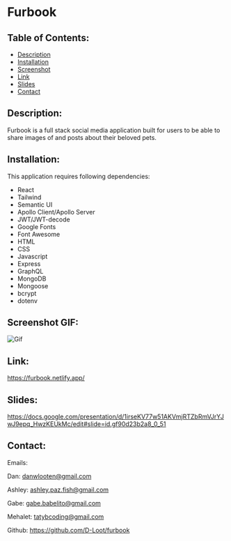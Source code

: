 # Furbook
## Table of Contents:
- [Description](#description)
- [Installation](#installation)
- [Screenshot](#screenshot)
- [Link](#link)
- [Slides](#slides)
- [Contact](#contact)
## Description:
Furbook is a full stack social media application built for users to be able to share images of and posts about their beloved pets.
## Installation:
This application requires following dependencies:
- React
- Tailwind
- Semantic UI
- Apollo Client/Apollo Server
- JWT/JWT-decode
- Google Fonts
- Font Awesome
- HTML
- CSS
- Javascript
- Express
- GraphQL
- MongoDB
- Mongoose
- bcrypt
- dotenv
## Screenshot GIF:
![Gif](./assets/furbookgif.gif)
## Link:
https://furbook.netlify.app/
## Slides:
https://docs.google.com/presentation/d/1irseKV77w51AKVmjRTZbRmVJrYJwJ9epq_HwzKEUkMc/edit#slide=id.gf90d23b2a8_0_51
## Contact:
Emails:

Dan: danwlooten@gmail.com

Ashley: ashley.paz.fish@gmail.com

Gabe: gabe.babelito@gmail.com

Mehalet: tatybcoding@gmail.com

Github: https://github.com/D-Loot/furbook